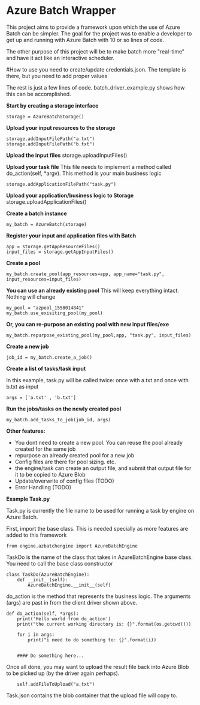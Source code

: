# Azure Batch Wrapper

This project aims to provide a framework upon which the use of Azure Batch can be simpler.  The goal for the project was to enable a developer to get up and running with Azure Batch with 10 or so lines of code.  

The other purpose of this project will be to make batch more "real-time" and have it act like an interactive scheduler.

#How to use
you need to create/update credentials.json.  The template is there, but you need to add proper values


The rest is just a few lines of code.  batch_driver_example.py shows how this can be accomplished.  



**Start by creating a storage interface**
    
    storage = AzureBatchStorage()

**Upload your input resources to the storage**

    storage.addInputFilePath("a.txt")
    storage.addInputFilePath("b.txt")
**Upload the input files**
    storage.uploadInputFiles()


**Upload your task file**
This file needs to implement a method called do_action(self, *argv).  This method is your main business logic

    storage.addApplicationFilePath("task.py")

**Upload your application/business logic to Storage**
    storage.uploadApplicationFiles()
    
    
**Create a batch instance**

    my_batch = AzureBatch(storage)
    
**Register your input and application files with Batch**

    app = storage.getAppResourceFiles()
    input_files = storage.getAppInputFiles()


**Create a pool**

    my_batch.create_pool(app_resources=app, app_name="task.py", input_resources=input_files)


**You can use an already existing pool**
This will keep everything intact.  Nothing will change


    my_pool = "azpool_1558014841"
    my_batch.use_exisiting_pool(my_pool)


**Or, you can re-purpose an existing pool with new input files/exe**

    my_batch.repurpose_existing_pool(my_pool,app, "task.py", input_files)


**Create a new job**

    job_id = my_batch.create_a_job()


**Create a list of tasks/task input**

In this example, task.py will be called twice: once with a.txt and once with b.txt as input
    
    args = ['a.txt' , 'b.txt']

**Run the jobs/tasks on the newly created pool**

    my_batch.add_tasks_to_job(job_id, args)





**Other features:**

* You dont need to create a new pool.  You can reuse the pool already created for the same job
* repurpose an already created pool for a new job   
* Config files are there for pool sizing. etc.  
* the engine/task can create an output file, and submit that output file for it to be copied to Azure Blob
* Update/overwrite of config files (TODO)
* Error Handling (TODO)




**Example Task.py**

Task.py is currently the file name to be used for running a task by engine on Azure Batch.  


First, import the base class.  This is needed specially as more features are added to this framework

````
from engine.azbatchengine import AzureBatchEngine
````

TaskDo is the name of the class that takes in AzureBatchEngine base class.  You need to call the base class constructor
 

````
class TaskDo(AzureBatchEngine):
    def __init__(self):
        AzureBatchEngine.__init__(self)
````

do_action is the method that represents the business logic.  The arguments (args) are past in from the client driver shown above.  


    def do_action(self, *args):
        print('Hello world from do_action')
        print("the current working directory is: {}".format(os.getcwd()))

        for i in args:
            print("i need to do something to: {}".format(i))
        
        
        #### Do something here...

Once all done, you may want to upload the result file back into Azure Blob to be picked up (by the driver again perhaps). 

        self.addFileToUpload("a.txt")
        
        
Task.json contains the blob container that the upload file will copy to.

